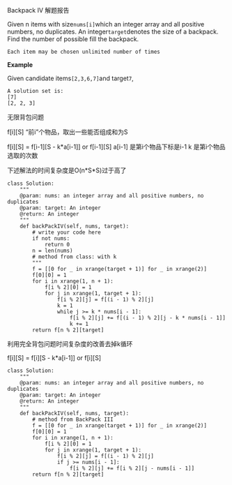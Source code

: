 Backpack IV 解题报告

Given n items with size`nums[i]`which an integer array and all positive numbers, no duplicates. An integer`target`denotes the size of a backpack. Find the number of possible fill the backpack.

`Each item may be chosen unlimited number of times`

**Example**

Given candidate items`[2,3,6,7]`and target`7`,

```
A solution set is: 
[7]
[2, 2, 3]
```

无限背包问题

f\[i\]\[S\] “前i”个物品，取出一些能否组成和为S

f\[i\]\[S\] = f\[i-1\]\[S - k\*a\[i-1\]\] or f\[i-1\]\[S\]     a\[i-1\] 是第i个物品下标是i-1            k 是第i个物品选取的次数

下述解法的时间复杂度是O\(n\*S\*S\)过于高了

```
class Solution:
    """
    @param: nums: an integer array and all positive numbers, no duplicates
    @param: target: An integer
    @return: An integer
    """
    def backPackIV(self, nums, target):
        # write your code here
        if not nums:
            return 0
        n = len(nums)
        # method from class: with k
        """
        f = [[0 for _ in xrange(target + 1)] for _ in xrange(2)]
        f[0][0] = 1
        for i in xrange(1, n + 1):
            f[i % 2][0] = 1
            for j in xrange(1, target + 1):
                f[i % 2][j] = f[(i - 1) % 2][j]
                k = 1
                while j >= k * nums[i - 1]:
                    f[i % 2][j] += f[(i - 1) % 2][j - k * nums[i - 1]]
                    k += 1
        return f[n % 2][target]
```

利用完全背包问题时间复杂度的改善去掉k循环

f\[i\]\[S\] = f\[i\]\[S - k\*a\[i-1\]\] or f\[i\]\[S\]

```
class Solution:
    """
    @param: nums: an integer array and all positive numbers, no duplicates
    @param: target: An integer
    @return: An integer
    """
    def backPackIV(self, nums, target):       
        # method from BackPack III
        f = [[0 for _ in xrange(target + 1)] for _ in xrange(2)]
        f[0][0] = 1
        for i in xrange(1, n + 1):
            f[i % 2][0] = 1
            for j in xrange(1, target + 1):
                f[i % 2][j] = f[(i - 1) % 2][j]
                if j >= nums[i - 1]:
                    f[i % 2][j] += f[i % 2][j - nums[i - 1]]
        return f[n % 2][target]
```



